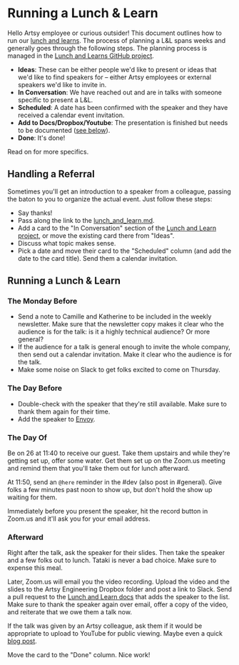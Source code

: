 # Running a Lunch & Learn

Hello Artsy employee or curious outsider! This document outlines how to run our [lunch and learns][lal]. The process of planning a L&L spans weeks and generally goes through the following steps. The planning process is managed in the [Lunch and Learns GitHub project][project].

* **Ideas**: These can be either people we'd like to present or ideas that we'd like to find speakers for – either Artsy employees or external speakers we'd like to invite in.
* **In Conversation**: We have reached out and are in talks with someone specific to present a L&L.
* **Scheduled**: A date has been confirmed with the speaker and they have received a calendar event invitation.
* **Add to Docs/Dropbox/Youtube**: The presentation is finished but needs to be documented ([see below][after]).
* **Done**: It's done!

Read on for more specifics.

## Handling a Referral

Sometimes you'll get an introduction to a speaker from a colleague, passing the baton to you to organize the actual event. Just follow these steps:

* Say thanks!
* Pass along the link to the [lunch_and_learn.md][lal].
* Add a card to the "In Conversation" section of the [Lunch and Learn project][project], or move the existing card there from "Ideas".
* Discuss what topic makes sense.
* Pick a date and move their card to the "Scheduled" column (and add the date to the card title). Send them a calendar invitation.

## Running a Lunch & Learn

### The Monday Before

* Send a note to Camille and Katherine to be included in the weekly newsletter. Make sure that the newsletter copy makes it clear who the audience is for the talk: is it a highly technical audience? Or more general?
* If the audience for a talk is general enough to invite the whole company, then send out a calendar invitation. Make it clear who the audience is for the talk.
* Make some noise on Slack to get folks excited to come on Thursday.

### The Day Before

* Double-check with the speaker that they're still available. Make sure to thank them again for their time.
* Add the speaker to [Envoy](https://dashboard.envoy.com).

### The Day Of

Be on 26 at 11:40 to receive our guest. Take them upstairs and while they're getting set up, offer some water. Get them set up on the Zoom.us meeting and remind them that you'll take them out for lunch afterward.

At 11:50, send an `@here` reminder in the #dev (also post in #general). Give folks a few minutes past noon to show up, but don't hold the show up waiting for them.

Immediately before you present the speaker, hit the record button in Zoom.us and it'll ask you for your email address.

### Afterward

Right after the talk, ask the speaker for their slides. Then take the speaker and a few folks out to lunch. Tataki is never a bad choice. Make sure to expense this meal.

Later, Zoom.us will email you the video recording. Upload the video and the slides to the Artsy Engineering Dropbox folder and post a link to Slack. Send a pull request to the [Lunch and Learn docs][lal] that adds the speaker to the list. Make sure to thank the speaker again over email, offer a copy of the video, and reiterate that we owe them a talk now.

If the talk was given by an Artsy colleague, ask them if it would be appropriate to upload to YouTube for public viewing. Maybe even a quick [blog post][blog].

Move the card to the "Done" column. Nice work!

[lal]: lunch_and_learn.md
[after]: #Afterward
[blog]: https://github.com/artsy/artsy.github.io
[project]: https://github.com/artsy/meta/projects/1
